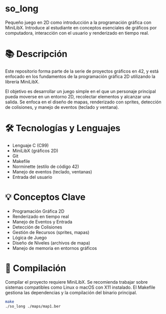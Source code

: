# so_long
<p>Pequeño juego en 2D como introducción a la programación gráfica con MiniLibX. Introduce al estudiante en conceptos esenciales de gráficos por computadora, interacción con el usuario y renderizado en tiempo real.</p>

# 📚 Descripción
<p>Este repositorio forma parte de la serie de proyectos gráficos en 42, y está enfocado en los fundamentos de la programación gráfica 2D utilizando la librería MiniLibX.</p>

<p>El objetivo es desarrollar un juego simple en el que un personaje principal pueda moverse en un entorno 2D, recolectar elementos y alcanzar una salida. Se enfoca en el diseño de mapas, renderizado con sprites, detección de colisiones, y manejo de eventos (teclado y ventana).</p>

# 🛠️ Tecnologías y Lenguajes
<ul> <li>Lenguaje C (C99)</li> <li>MiniLibX (gráficos 2D)</li> <li>Git</li> <li>Makefile</li> <li>Norminette (estilo de código 42)</li> <li>Manejo de eventos (teclado, ventanas)</li> <li>Entrada del usuario</li> </ul>

# 💡 Conceptos Clave
<ul> <li>Programación Gráfica 2D</li> <li>Renderizado en tiempo real</li> <li>Manejo de Eventos y Entrada</li> <li>Detección de Colisiones</li> <li>Gestión de Recursos (sprites, mapas)</li> <li>Lógica de Juego</li> <li>Diseño de Niveles (archivos de mapa)</li> <li>Manejo de memoria en entornos gráficos</li> </ul>

# 🧪 Compilación
<p>Compilar el proyecto requiere MiniLibX. Se recomienda trabajar sobre sistemas compatibles como Linux o macOS con X11 instalado. El Makefile gestiona las dependencias y la compilación del binario principal.</p>
 
```bash
make
./so_long ./maps/map1.ber
```
